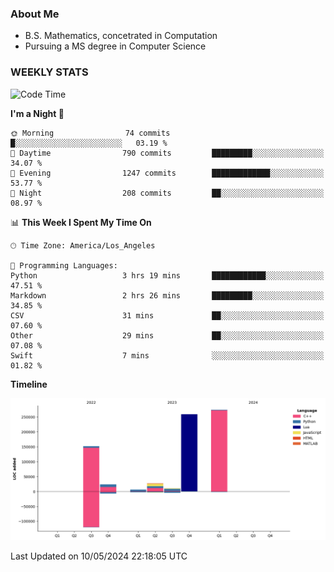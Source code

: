 ### About Me

- B.S. Mathematics, concetrated in Computation
- Pursuing a MS degree in Computer Science


### WEEKLY STATS
<!--START_SECTION:waka-->
![Code Time](http://img.shields.io/badge/Code%20Time-64%20hrs%2034%20mins-blue)

**I'm a Night 🦉** 

```text
🌞 Morning                74 commits          █░░░░░░░░░░░░░░░░░░░░░░░░   03.19 % 
🌆 Daytime                790 commits         █████████░░░░░░░░░░░░░░░░   34.07 % 
🌃 Evening                1247 commits        █████████████░░░░░░░░░░░░   53.77 % 
🌙 Night                  208 commits         ██░░░░░░░░░░░░░░░░░░░░░░░   08.97 % 
```


📊 **This Week I Spent My Time On** 

```text
🕑︎ Time Zone: America/Los_Angeles

💬 Programming Languages: 
Python                   3 hrs 19 mins       ████████████░░░░░░░░░░░░░   47.51 % 
Markdown                 2 hrs 26 mins       █████████░░░░░░░░░░░░░░░░   34.85 % 
CSV                      31 mins             ██░░░░░░░░░░░░░░░░░░░░░░░   07.60 % 
Other                    29 mins             ██░░░░░░░░░░░░░░░░░░░░░░░   07.08 % 
Swift                    7 mins              ░░░░░░░░░░░░░░░░░░░░░░░░░   01.82 % 
```

**Timeline**

![Lines of Code chart](https://raw.githubusercontent.com/nickocruzm/nickocruzm/main/assets/bar_graph.png)


 Last Updated on 10/05/2024 22:18:05 UTC
<!--END_SECTION:waka-->
